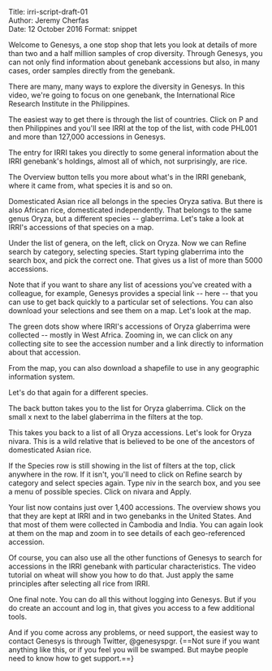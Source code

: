 Title: irri-script-draft-01   
Author: Jeremy Cherfas  
Date:   12 October 2016 
Format: snippet  

Welcome to Genesys, a one stop shop that lets you look at details of more than two and a half million samples of crop diversity. Through Genesys, you can not only find information about genebank accessions but also, in many cases, order samples directly from the genebank.

There are many, many ways to explore the diversity in Genesys. In this video, we're going to focus on one genebank, the International Rice Research Institute in the Philippines.

The easiest way to get there is through the list of countries. Click on P and then Philippines and you'll see IRRI at the top of the list, with code PHL001 and more than 127,000 accessions in Genesys.

The entry for IRRI takes you directly to some general information about the IRRI genebank's holdings, almost all of which, not surprisingly, are rice.

The Overview button tells you more about what's in the IRRI genebank, where it came from, what species it is and so on.

Domesticated Asian rice all belongs in the species Oryza sativa. But there is also African rice, domesticated independently. That belongs to the same genus Oryza, but a different species -- glaberrima. Let's take a look at IRRI's accessions of that species on a map.

Under the list of genera, on the left, click on Oryza. Now we can Refine search by category, selecting species. Start typing glaberrima into the search box, and pick the correct one. That gives us a list of more than 5000 accessions. 

Note that if you want to share any list of acessions you've created with a colleague, for example, Genesys provides a special link -- here -- that you can use to get back quickly to a particular set of selections. You can also download your selections and see them on a map. Let's look at the map.

The green dots show where IRRI's accessions of Oryza glaberrima were collected -- mostly in West Africa. Zooming in, we can click on any collecting site to see the accession number and a link directly to information about that accession. 

From the map, you can also download a shapefile to use in any geographic information system.

Let's do that again for a different species.

The back button takes you to the list for Oryza glaberrima. Click on the small x next to the label glaberrima in the filters at the top.

This takes you back to a list of all Oryza accessions. Let's look for Oryza nivara. This is a wild relative that is believed to be one of the ancestors of domesticated Asian rice.

If the Species row is still showing in the list of filters at the top, click anywhere in the row. If it isn't, you'll need to click on Refine search by category and select species again. Type niv in the search box, and you see a menu of possible species. Click on nivara and Apply.

Your list now contains just over 1,400 accessions. The overview shows you that they are kept at IRRI and in two genebanks in the United States. And that most of them were collected in Cambodia and India. You can again look at them on the map and zoom in to see details of each geo-referenced accession.

Of course, you can also use all the other functions of Genesys to search for accessions in the IRRI genebank with particular characteristics. The video tutorial on wheat will show you how to do that. Just apply the same principles after selecting all rice from IRRI.

One final note. You can do all this without logging into Genesys. But if you do create an account and log in, that gives you access to a few additional tools.

And if you come across any problems, or need support, the easiest way to contact Genesys is through Twitter, @genesyspgr. {==Not sure if you want anything like this, or if you feel you will be swamped. But maybe people need to know how to get support.==}

